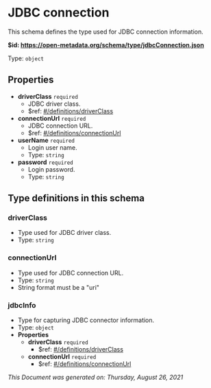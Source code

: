 # JDBC connection

This schema defines the type used for JDBC connection information.

<b id="https/open-metadata.org/schema/type/jdbcconnection.json">&#36;id: https://open-metadata.org/schema/type/jdbcConnection.json</b>

Type: `object`

## Properties
 - **driverClass** `required`
	 - JDBC driver class.
	 - $ref: [#/definitions/driverClass](#driverclass)
 - **connectionUrl** `required`
	 - JDBC connection URL.
	 - $ref: [#/definitions/connectionUrl](#connectionurl)
 - **userName** `required`
	 - Login user name.
	 - Type: `string`
 - **password** `required`
	 - Login password.
	 - Type: `string`


## Type definitions in this schema
### driverClass

 - Type used for JDBC driver class.
 - Type: `string`


### connectionUrl

 - Type used for JDBC connection URL.
 - Type: `string`
 - String format must be a "uri"


### jdbcInfo

 - Type for capturing JDBC connector information.
 - Type: `object`
 - **Properties**
	 - **driverClass** `required`
		 - $ref: [#/definitions/driverClass](#driverclass)
	 - **connectionUrl** `required`
		 - $ref: [#/definitions/connectionUrl](#connectionurl)




_This Document was generated on: Thursday, August 26, 2021_